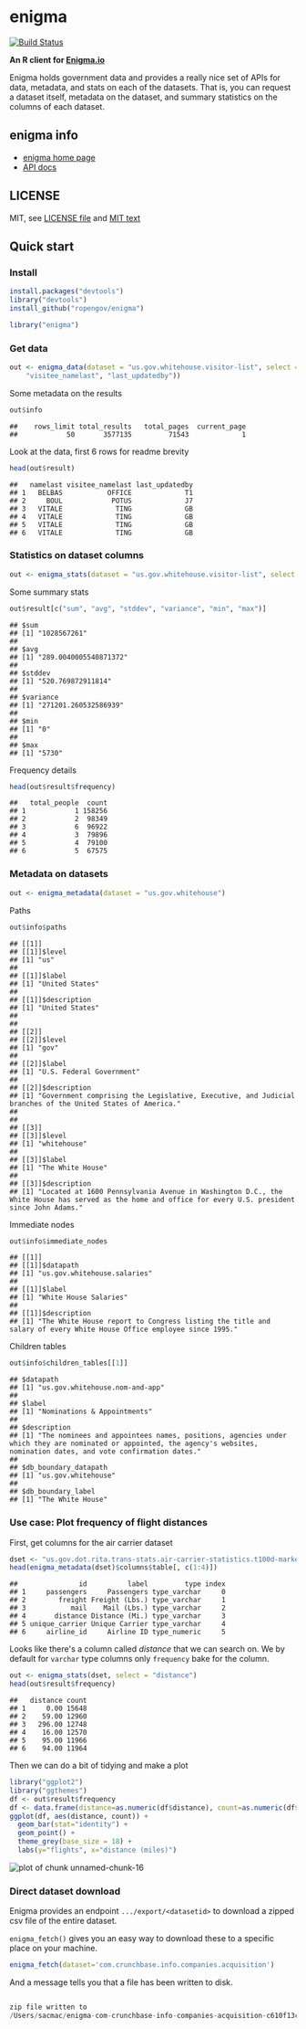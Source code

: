 enigma
=======

[![Build Status](https://api.travis-ci.org/rOpenGov/enigma.png)](https://travis-ci.org/rOpenGov/enigma)

**An R client for [Enigma.io](https://app.enigma.io/)**

Enigma holds government data and provides a really nice set of APIs for data, metadata, and stats on each of the datasets. That is, you can request a dataset itself, metadata on the dataset, and summary statistics on the columns of each dataset.

## enigma info

+ [enigma home page](https://app.enigma.io/)
+ [API docs](https://app.enigma.io/api)

## LICENSE

MIT, see [LICENSE file](https://github.com/rOpenGov/enigma/blob/master/LICENSE) and [MIT text](http://opensource.org/licenses/MIT)

## Quick start

### Install


```r
install.packages("devtools")
library("devtools")
install_github("ropengov/enigma")
```



```r
library("enigma")
```


### Get data


```r
out <- enigma_data(dataset = "us.gov.whitehouse.visitor-list", select = c("namelast",
    "visitee_namelast", "last_updatedby"))
```


Some metadata on the results


```r
out$info
```

```
##    rows_limit total_results   total_pages  current_page
##            50       3577135         71543             1
```


Look at the data, first 6 rows for readme brevity


```r
head(out$result)
```

```
##   namelast visitee_namelast last_updatedby
## 1   BELBAS           OFFICE             T1
## 2     BOUL            POTUS             J7
## 3   VITALE             TING             GB
## 4   VITALE             TING             GB
## 5   VITALE             TING             GB
## 6   VITALE             TING             GB
```



### Statistics on dataset columns


```r
out <- enigma_stats(dataset = "us.gov.whitehouse.visitor-list", select = "total_people")
```


Some summary stats


```r
out$result[c("sum", "avg", "stddev", "variance", "min", "max")]
```

```
## $sum
## [1] "1028567261"
##
## $avg
## [1] "289.0040005540871372"
##
## $stddev
## [1] "520.769872911814"
##
## $variance
## [1] "271201.260532586939"
##
## $min
## [1] "0"
##
## $max
## [1] "5730"
```



Frequency details


```r
head(out$result$frequency)
```

```
##   total_people  count
## 1            1 158256
## 2            2  98349
## 3            6  96922
## 4            3  79896
## 5            4  79100
## 6            5  67575
```



### Metadata on datasets


```r
out <- enigma_metadata(dataset = "us.gov.whitehouse")
```


Paths


```r
out$info$paths
```

```
## [[1]]
## [[1]]$level
## [1] "us"
##
## [[1]]$label
## [1] "United States"
##
## [[1]]$description
## [1] "United States"
##
##
## [[2]]
## [[2]]$level
## [1] "gov"
##
## [[2]]$label
## [1] "U.S. Federal Government"
##
## [[2]]$description
## [1] "Government comprising the Legislative, Executive, and Judicial branches of the United States of America."
##
##
## [[3]]
## [[3]]$level
## [1] "whitehouse"
##
## [[3]]$label
## [1] "The White House"
##
## [[3]]$description
## [1] "Located at 1600 Pennsylvania Avenue in Washington D.C., the White House has served as the home and office for every U.S. president since John Adams."
```


Immediate nodes


```r
out$info$immediate_nodes
```

```
## [[1]]
## [[1]]$datapath
## [1] "us.gov.whitehouse.salaries"
##
## [[1]]$label
## [1] "White House Salaries"
##
## [[1]]$description
## [1] "The White House report to Congress listing the title and salary of every White House Office employee since 1995."
```



Children tables


```r
out$info$children_tables[[1]]
```

```
## $datapath
## [1] "us.gov.whitehouse.nom-and-app"
##
## $label
## [1] "Nominations & Appointments"
##
## $description
## [1] "The nominees and appointees names, positions, agencies under which they are nominated or appointed, the agency's websites, nomination dates, and vote confirmation dates."
##
## $db_boundary_datapath
## [1] "us.gov.whitehouse"
##
## $db_boundary_label
## [1] "The White House"
```



### Use case: Plot frequency of flight distances

First, get columns for the air carrier dataset


```r
dset <- "us.gov.dot.rita.trans-stats.air-carrier-statistics.t100d-market-all-carrier"
head(enigma_metadata(dset)$columns$table[, c(1:4)])
```

```
##               id          label         type index
## 1     passengers     Passengers type_varchar     0
## 2        freight Freight (Lbs.) type_varchar     1
## 3           mail    Mail (Lbs.) type_varchar     2
## 4       distance Distance (Mi.) type_varchar     3
## 5 unique_carrier Unique Carrier type_varchar     4
## 6     airline_id     Airline ID type_numeric     5
```



Looks like there's a column called _distance_ that we can search on. We by default for `varchar` type columns only `frequency` bake for the column.


```r
out <- enigma_stats(dset, select = "distance")
head(out$result$frequency)
```

```
##   distance count
## 1     0.00 15648
## 2    59.00 12960
## 3   296.00 12748
## 4    16.00 12570
## 5    95.00 11966
## 6    94.00 11964
```


Then we can do a bit of tidying and make a plot


```r
library("ggplot2")
library("ggthemes")
df <- out$result$frequency
df <- data.frame(distance=as.numeric(df$distance), count=as.numeric(df$count))
ggplot(df, aes(distance, count)) +
  geom_bar(stat="identity") +
  geom_point() +
  theme_grey(base_size = 18) +
  labs(y="flights", x="distance (miles)")
```

![plot of chunk unnamed-chunk-16](inst/assets/figure/unnamed-chunk-16.png)


### Direct dataset download

Enigma provides an endpoint `.../export/<datasetid>` to download a zipped csv file of the entire dataset.

`enigma_fetch()` gives you an easy way to download these to a specific place on your machine.

```r
enigma_fetch(dataset='com.crunchbase.info.companies.acquisition')
```

And a message tells you that a file has been written to disk.

```r

zip file written to
/Users/sacmac/enigma-com-crunchbase-info-companies-acquisition-c610f13ccda70c8051f1aa611766847b.zip
```
